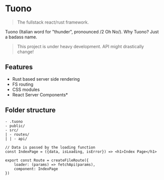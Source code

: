 # Tuono

> The fullstack react/rust framework.

Tuono (Italian word for "thunder", pronounced /2 Oh No/). 
Why Tuono? Just a badass name.

> This project is under heavy development. API might drastically change!

## Features
- Rust based server side rendering
- FS routing
- CSS modules
- React Server Components*

## Folder structure

```
- .tuono
- public/
- src/
| - routes/
| | - api/
```

```tsx
// Data is passed by the loading function
const IndexPage = ({data, isLoading, isError}) => <h1>Index Page</h1>

export const Route = createFileRoute({
    loader: (params) => fetchApi(params),
    component: IndexPage
})
```
